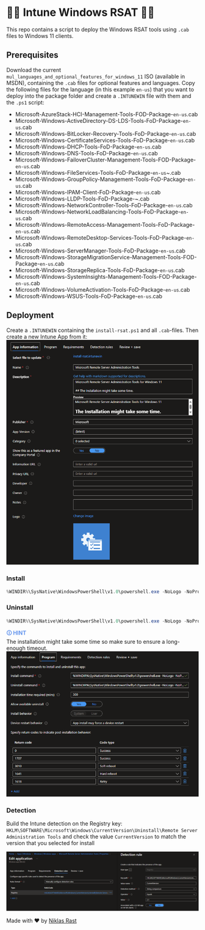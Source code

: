 # 👨‍💻 Intune Windows RSAT 👨‍💻

This repo contains a script to deploy the Windows RSAT tools using `.cab` files to Windows 11 clients.

## Prerequisites
Download the current `mul_languages_and_optional_features_for_windows_11` ISO (available in MSDN), containing the `.cab` files for optional features and languages.
Copy the following files for the language (in this example `en-us`) that you want to deploy into the package folder and create a `.INTUNEWIN` file with them and the `.ps1` script:
- Microsoft-AzureStack-HCI-Management-Tools-FOD-Package-`en-us`.cab
- Microsoft-Windows-ActiveDirectory-DS-LDS-Tools-FoD-Package-`en-us`.cab
- Microsoft-Windows-BitLocker-Recovery-Tools-FoD-Package-`en-us`.cab
- Microsoft-Windows-CertificateServices-Tools-FoD-Package-`en-us`.cab
- Microsoft-Windows-DHCP-Tools-FoD-Package-`en-us`.cab
- Microsoft-Windows-DNS-Tools-FoD-Package-`en-us`.cab
- Microsoft-Windows-FailoverCluster-Management-Tools-FOD-Package-`en-us`.cab
- Microsoft-Windows-FileServices-Tools-FoD-Package-`en-us`~.cab
- Microsoft-Windows-GroupPolicy-Management-Tools-FoD-Package-`en-us`.cab
- Microsoft-Windows-IPAM-Client-FoD-Package-`en-us`.cab
- Microsoft-Windows-LLDP-Tools-FoD-Package-~.cab
- Microsoft-Windows-NetworkController-Tools-FoD-Package-`en-us`.cab
- Microsoft-Windows-NetworkLoadBalancing-Tools-FoD-Package-`en-us`.cab
- Microsoft-Windows-RemoteAccess-Management-Tools-FoD-Package-`en-us`.cab
- Microsoft-Windows-RemoteDesktop-Services-Tools-FoD-Package-`en-us`.cab
- Microsoft-Windows-ServerManager-Tools-FoD-Package-`en-us`.cab
- Microsoft-Windows-StorageMigrationService-Management-Tools-FOD-Package-`en-us`.cab
- Microsoft-Windows-StorageReplica-Tools-FoD-Package-`en-us`.cab
- Microsoft-Windows-SystemInsights-Management-Tools-FOD-Package-`en-us`.cab
- Microsoft-Windows-VolumeActivation-Tools-FoD-Package-`en-us`.cab
- Microsoft-Windows-WSUS-Tools-FoD-Package-`en-us`.cab

## Deployment
Create a `.INTUNEWIN` containing the `install-rsat.ps1` and all `.cab`-files. Then create a new Intune App from it: 
![intune-package](./assets/1.png)

### Install
``` powershell
%WINDIR%\SysNative\WindowsPowerShell\v1.0\powershell.exe -NoLogo -NoProfile -NonInteractive -WindowStyle Hidden -ExecutionPolicy Bypass -File "install-rsat.ps1" -install
```

### Uninstall
``` powershell
%WINDIR%\SysNative\WindowsPowerShell\v1.0\powershell.exe -NoLogo -NoProfile -NonInteractive -WindowStyle Hidden -ExecutionPolicy Bypass -File "install-rsat.ps1" -uninstall
```

<span style="color:cornflowerblue;font-weight:bold">🛈  HINT</span><br/>
    The installation might take some time so make sure to ensure a long-enough timeout. 
![intune-package](./assets/2.png)

### Detection
Build the Intune detection on the Registry key: `HKLM\SOFTWARE\Microsoft\Windows\CurrentVersion\Uninstall\Remote Server Administration Tools` and check the value `CurrentVersion` to match the version that you selected for install

![intune-package](./assets/3.png)

Made with ❤️ by [Niklas Rast](https://github.com/niklasrst)


